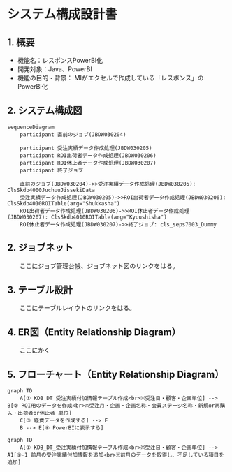 # システム構成設計書

## 1. 概要
- 機能名：レスポンスPowerBI化
- 開発対象：Java、PowerBI
- 機能の目的・背景：  MIがエクセルで作成している「レスポンス」のPowerBI化
## 2. システム構成図

```mermaid
sequenceDiagram
    participant 直前のジョブ(JBDW030204)

    participant 受注実績データ作成処理(JBDW030205)
    participant ROI出荷者データ作成処理(JBDW030206)
    participant ROI休止者データ作成処理(JBDW030207)
    participant 終了ジョブ
 
    直前のジョブ(JBDW030204)->>受注実績データ作成処理(JBDW030205): ClsSkdb4000JuchuuJissekiData
    受注実績データ作成処理(JBDW030205)->>ROI出荷者データ作成処理(JBDW030206): ClsSkdb4010ROITable(arg="Shukkasha")
    ROI出荷者データ作成処理(JBDW030206)->>ROI休止者データ作成処理(JBDW030207): ClsSkdb4010ROITable(arg="Kyuushisha")
    ROI休止者データ作成処理(JBDW030207)->>終了ジョブ: cls_seps7003_Dummy
```

## 2. ジョブネット
　　ここにジョブ管理台帳、ジョブネット図のリンクをはる。

## 3. テーブル設計
　　ここにテーブルレイウトのリンクをはる。
  
## 4. ER図（Entity Relationship Diagram）
　　ここにかく

  
## 5. フローチャート（Entity Relationship Diagram）
```mermaid
graph TD
    A[① KDB_DT_受注実績付加情報テーブル作成<br>※受注日・顧客・企画単位] --> B[② ROI用のデータを作成<br>※受注月・企画・企画名称・会員ステージ名称・新規or再購入・出荷者or休止者 単位]
    C[③ 経費データを作成する] --> E
    B --> E[④ PowerBIに表示する]
```
```mermaid
graph TD
    A[① KDB_DT_受注実績付加情報テーブル作成<br>※受注日・顧客・企画単位] --> A1[①-1 前月の受注実績付加情報を追加<br>※前月のデータを取得し、不足している項目を追加]
```


